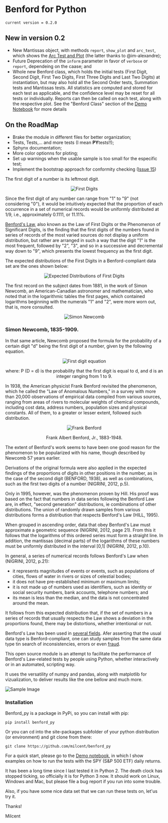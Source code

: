 # Benford for Python

`current version = 0.2.0`

## New in version 0.2

- New Mantissas object, with methods `report`, `show_plot` and `arc_test`, which shows the [Arc Test and Plot](https://github.com/milcent/benford_py/pull/24) (the latter thanks to @im-alexandre);
- Future Deprecation of the `inform` parameter in favor of `verbose` or `report`, dependeing on the caase; and
- Whole new Benford class, which holds the initial tests (First Digit,
Second Digit, First Two Digits, First Three Digits and Last Two Digits) at instantiation, but may also hold all the Second Order tests, Summation tests and Mantissas tests. All statistics are computed and stored for each test as applicable, and the confidence level may be reset for all tests or individually. Reports can then be called on each test, along with the respective plot. See the "Benford Class" section of the [Demo Notebook](https://github.com/milcent/benford_py/blob/master/Demo.ipynb) for more details

## On the RoadMap

- Brake the module in different files for better organization;
- Tests, Tests,... and more tests (I mean **PY**tests!!);
- Sphynx documentation;
- More color optionns for ploting;
- Set up warnings when the usable sample is too small for the especific test;
- Implement the bootstrap approach for conformity checking ([Issue 15](https://github.com/milcent/benford_py/issues/15))

The first digit of a number is its leftmost digit.
<p align="center">
  <img alt="First Digits" src="https://github.com/milcent/benford_py/blob/master/img/First_Digits.png">
</p>

Since the first digit of any number can range from "1" to "9"
(not considering "0"), it would be intuitively expected that the
proportion of each occurrence in a set of numerical records would
be uniformly distributed at 1/9, i.e., approximately 0.1111,
or 11.11%.

[Benford's Law](https://en.wikipedia.org/wiki/Benford%27s_law),
also known as the Law of First Digits or the Phenomenon of
Significant Digits, is the finding that the first digits of the
numbers found in series of records of the most varied sources do
not display a uniform distribution, but rather are arranged in such
a way that the digit "1" is the most frequent, followed by "2",
"3", and so in a successive and decremental way down to "9", 
which presents the lowest frequency as the first digit.

The expected distributions of the First Digits in a
Benford-compliant data set are the ones shown below:
<p align="center">
  <img alt="Expected Distributions of First Digits" src="https://github.com/milcent/benford_py/blob/master/img/First.png">
</p>

The first record on the subject dates from 1881, in the work of
Simon Newcomb, an American-Canadian astronomer and mathematician,
who noted that in the logarithmic tables the first pages, which
contained logarithms beginning with the numerals "1" and "2",
were more worn out, that is, more consulted.

<p align="center">
  <img alt="Simon Newcomb" src="https://github.com/milcent/benford_py/blob/master/img/Simon_Newcomb_APS.jpg">
</p>
<p align="center"><h3>
Simon Newcomb, 1835-1909.</h3>
</p>

In that same article, Newcomb proposed the formula for the
probability of a certain digit "d" being the first digit of a
number, given by the following equation.

<p align="center">
  <img alt="First digit equation" src="https://github.com/milcent/benford_py/blob/master/img/formula.png">
</p>
<p align="center"> where: P (D = d) is the probability that
  the first digit is equal to d, and d is an integer ranging 
  from 1 to 9.
</p>

In 1938, the American physicist Frank Benford revisited the 
phenomenon, which he called the "Law of Anomalous Numbers," in 
a survey with more than 20,000 observations of empirical data 
compiled from various sources, ranging from areas of rivers to
molecular weights of chemical compounds, including cost data, 
address numbers, population sizes and physical constants. All 
of them, to a greater or lesser extent, followed such 
distribution.

<p align="center">
  <img alt="Frank Benford" src="https://github.com/milcent/benford_py/blob/master/img/2429_Benford-Frank.jpg">
</p>
<p align="center">
  Frank Albert Benford, Jr., 1883-1948.
</p>

The extent of Benford's work seems to have been one good reason 
for the phenomenon to be popularized with his name, though 
described by Newcomb 57 years earlier.

Derivations of the original formula were also applied in the 
expected findings of the proportions of digits in other 
positions in the number, as in the case of the second digit
(BENFORD, 1938), as well as combinations, such as the first 
two digits of a number (NIGRINI, 2012, p.5).

Only in 1995, however, was the phenomenon proven by Hill. 
His proof was based on the fact that numbers in data series
following the Benford Law are, in effect, "second generation"
distributions, ie combinations of other distributions.
The union of randomly drawn samples from various distributions
forms a distribution that respects Benford's Law (HILL, 1995).

When grouped in ascending order, data that obey Benford's Law 
must approximate a geometric sequence (NIGRINI, 2012, page 21).
From this it follows that the logarithms of this ordered series
must form a straight line. In addition, the mantissas (decimal
parts) of the logarithms of these numbers must be uniformly
distributed in the interval [0,1] (NIGRINI, 2012, p.10).

In general, a series of numerical records follows Benford's Law
when (NIGRINI, 2012, p.21):
* it represents magnitudes of events or events, such as populations
of cities, flows of water in rivers or sizes of celestial bodies;
* it does not have pre-established minimum or maximum limits;
* it is not made up of numbers used as identifiers, such as 
identity or social security numbers, bank accounts, telephone numbers; and
* its mean is less than the median, and the data is not
concentrated around the mean.

It follows from this expected distribution that, if the set of
numbers in a series of records that usually respects the Law
shows a deviation in the proportions found, there may be
distortions, whether intentional or not.

Benford's Law has been used in [several fields](http://www.benfordonline.net/). 
Afer asserting that the usual data type is Benford-compliant,
one can study samples from the same data type tin search of
inconsistencies, errors or even [fraud](https://www.amazon.com.br/Benfords-Law-Applications-Accounting-Detection/dp/1118152859).

This open source module is an attempt to facilitate the 
performance of Benford's Law-related tests by people using
Python, whether interactively or in an automated, scripting way.

It uses the versatility of numpy and pandas, along with
matplotlib for vizualization, to deliver results like the one
bellow and much more.

![Sample Image](https://github.com/milcent/benford_py/blob/master/img/SPY-f2d-conf_level-95.png)

### Installation

Benford_py is a package in PyPi, so you can install with pip:

`pip install benford_py`

Or you can cd into the site-packages subfolder of your python distribution (or environment) and git clone from there:

`git clone https://github.com/milcent/benford_py`

For a quick start, please go to the [Demo notebook](https://github.com/milcent/benford_py/blob/master/Demo.ipynb), in which I show examples on how to run the tests with the SPY (S&P 500 ETF) daily returns.

It has been a long time since I last tested it in Python 2. The death clock has stopped ticking, so officially it is for Python 3 now. It should work on Linux, Windows and Mac, but please file a bug report if you run into some trouble.

Also, if you have some nice data set that we can run these tests on, let'us try it.

Thanks!

Milcent
